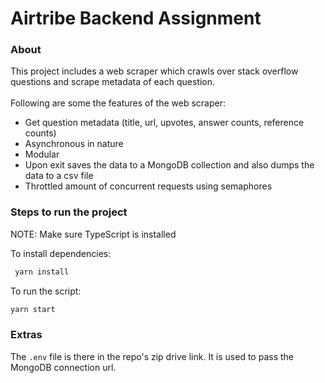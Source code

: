 # Airtribe Backend Assignment

### About
This project includes a web scraper which crawls over stack overflow questions and scrape metadata of each question.
<br/>
<br/>
Following are some the features of the web scraper:
- Get question metadata (title, url, upvotes, answer counts, reference counts)
- Asynchronous in nature
- Modular
- Upon exit saves the data to a MongoDB collection and also dumps the data to a csv file
- Throttled amount of concurrent requests using semaphores

### Steps to run the project
NOTE: Make sure TypeScript is installed

To install dependencies:
```bash
 yarn install
```

To run the script:
```bash
yarn start
```

### Extras
The `.env` file is there in the repo's zip drive link. It is used to pass the MongoDB connection url.
